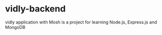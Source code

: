 # vidly-backend
vidly application with Mosh is a project for learning Node.js, Express.js and MongoDB
